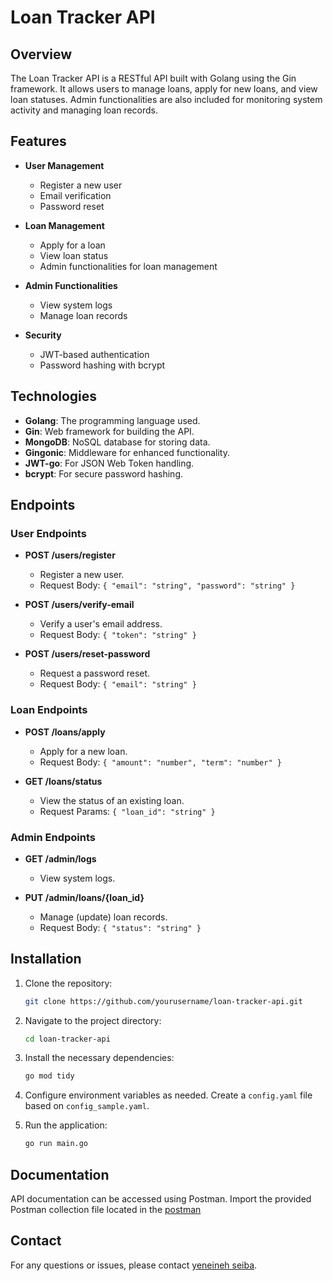 
# Loan Tracker API

## Overview

The Loan Tracker API is a RESTful API built with Golang using the Gin framework. It allows users to manage loans, apply for new loans, and view loan statuses. Admin functionalities are also included for monitoring system activity and managing loan records.

## Features

- **User Management**
  - Register a new user
  - Email verification
  - Password reset

- **Loan Management**
  - Apply for a loan
  - View loan status
  - Admin functionalities for loan management

- **Admin Functionalities**
  - View system logs
  - Manage loan records

- **Security**
  - JWT-based authentication
  - Password hashing with bcrypt

## Technologies

- **Golang**: The programming language used.
- **Gin**: Web framework for building the API.
- **MongoDB**: NoSQL database for storing data.
- **Gingonic**: Middleware for enhanced functionality.
- **JWT-go**: For JSON Web Token handling.
- **bcrypt**: For secure password hashing.

## Endpoints

### User Endpoints

- **POST /users/register**
  - Register a new user.
  - Request Body: `{ "email": "string", "password": "string" }`

- **POST /users/verify-email**
  - Verify a user's email address.
  - Request Body: `{ "token": "string" }`

- **POST /users/reset-password**
  - Request a password reset.
  - Request Body: `{ "email": "string" }`

### Loan Endpoints

- **POST /loans/apply**
  - Apply for a new loan.
  - Request Body: `{ "amount": "number", "term": "number" }`

- **GET /loans/status**
  - View the status of an existing loan.
  - Request Params: `{ "loan_id": "string" }`

### Admin Endpoints

- **GET /admin/logs**
  - View system logs.
  
- **PUT /admin/loans/{loan_id}**
  - Manage (update) loan records.
  - Request Body: `{ "status": "string" }`

## Installation

1. Clone the repository:
   ```bash
   git clone https://github.com/yourusername/loan-tracker-api.git
   ```

2. Navigate to the project directory:
   ```bash
   cd loan-tracker-api
   ```

3. Install the necessary dependencies:
   ```bash
   go mod tidy
   ```

4. Configure environment variables as needed. Create a `config.yaml` file based on `config_sample.yaml`.

5. Run the application:
   ```bash
   go run main.go
   ```


## Documentation

API documentation can be accessed using Postman. Import the provided Postman collection file located in the [postman](https://documenter.getpostman.com/view/37276877/2sAXjGduTp) 



## Contact

For any questions or issues, please contact [yeneineh seiba](mailto:yeneinehseiba@gmail.com).
